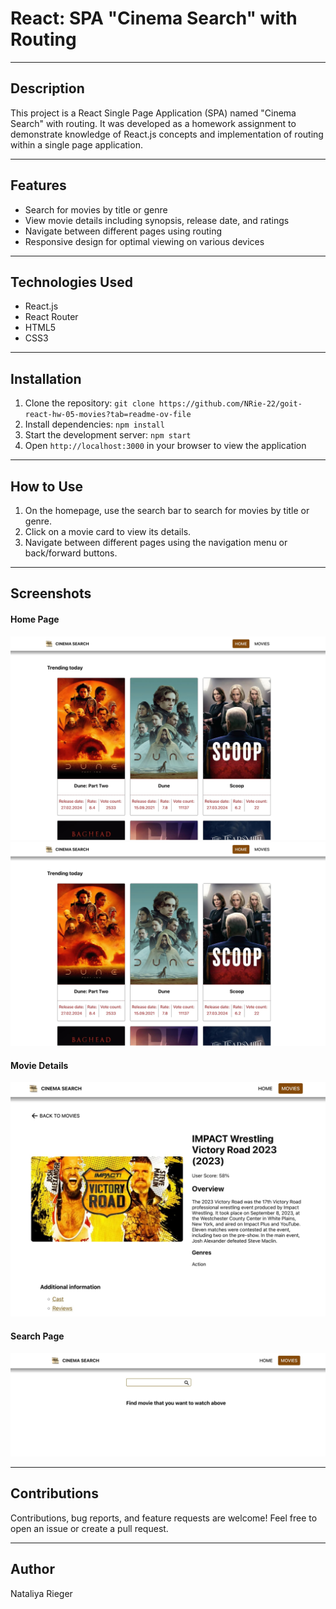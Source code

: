 # React: SPA "Cinema Search" with Routing

---

## Description

This project is a React Single Page Application (SPA) named "Cinema Search" with routing. It was developed as a homework assignment to demonstrate knowledge of React.js concepts and implementation of routing within a single page application.

---

## Features

- Search for movies by title or genre
- View movie details including synopsis, release date, and ratings
- Navigate between different pages using routing
- Responsive design for optimal viewing on various devices

---

## Technologies Used

- React.js
- React Router
- HTML5
- CSS3

---

## Installation

1. Clone the repository: `git clone https://github.com/NRie-22/goit-react-hw-05-movies?tab=readme-ov-file`
2. Install dependencies: `npm install`
3. Start the development server: `npm start`
4. Open `http://localhost:3000` in your browser to view the application

---

## How to Use

1. On the homepage, use the search bar to search for movies by title or genre.
2. Click on a movie card to view its details.
3. Navigate between different pages using the navigation menu or back/forward buttons.

---

## Screenshots

#### Home Page
<img src="screenshots/home-page.jpg">
<img src="screenshots/home-page.jpg" width="600" alt="Home Page">

#### Movie Details
<img src="screenshots/movie-details.jpg" width="600" alt="Movie Details">

#### Search Page
<img src="screenshots/search-page.jpg" width="600" alt="Search Page">

---

## Contributions

Contributions, bug reports, and feature requests are welcome! Feel free to open an issue or create a pull request.

---

## Author

Nataliya Rieger
